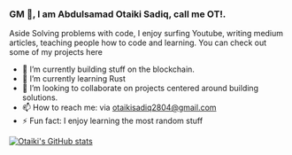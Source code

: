 ### GM 👋, I am Abdulsamad Otaiki Sadiq, call me OT!.


Aside Solving problems with code, I enjoy surfing Youtube, writing medium articles, teaching people how to code and learning. You can check out some of my projects here



- 🔭 I’m currently building stuff on the blockchain.
- 🌱 I’m currently learning Rust
- 👯 I’m looking to collaborate on projects centered around building solutions.
- 📫 How to reach me: via otaikisadiq2804@gmail.com
- ⚡ Fun fact: I enjoy learning the most random stuff


[![Otaiki's GitHub stats](https://github-readme-stats.vercel.app/api?username=Otaiki1)](https://github.com/Otaiki1/github-readme-stats)
